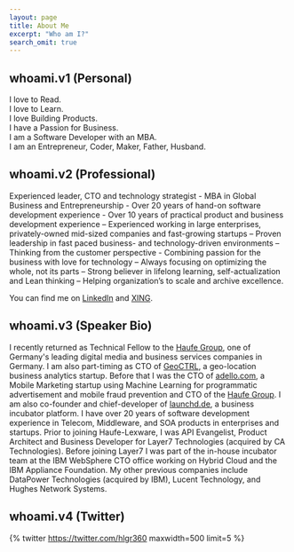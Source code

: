 ```yaml
---
layout: page
title: About Me
excerpt: "Who am I?"
search_omit: true
---
```


## whoami.v1 (Personal)

I love to Read.  
I love to Learn.  
I love Building Products.  
I have a Passion for Business.  
I am a Software Developer with an MBA.  
I am an Entrepreneur, Coder, Maker, Father, Husband. 

## whoami.v2 (Professional)

Experienced leader, CTO and technology strategist - MBA in Global Business and Entrepreneurship - Over 20 years of hand-on software development experience - Over 10 years of practical product and business development experience – Experienced working in large enterprises, privately-owned mid-sized companies and fast-growing startups – Proven leadership in fast paced business- and technology-driven environments – Thinking from the customer perspective - Combining passion for the business with love for technology – Always focusing on optimizing the whole, not its parts – Strong believer in lifelong learning, self-actualization and Lean thinking – Helping organization’s to scale and archive excellence.

You can find me on [LinkedIn](https://www.linkedin.com/in/hlgr360/) and [XING](https://www.xing.com/profile/Holger_Reinhardt7).

## whoami.v3 (Speaker Bio)

I recently returned as Technical Fellow to the [Haufe Group](https://haufegroup.com), one of Germany's leading digital media and business services companies in Germany. I am also part-timing as CTO of [GeoCTRL](https://geoctrl.com), a geo-location business analytics startup.  Before that I was the CTO of [adello.com](https://adello.com), a Mobile Marketing startup using Machine Learning for programmatic advertisement and mobile fraud prevention and CTO of the [Haufe Group](https://haufegroup.com). I am also co-founder and chief-developer of [launchd.de](http://launchd.de), a business incubator platform. I have over 20 years of software development experience in Telecom, Middleware, and SOA products in enterprises and startups. Prior to joining Haufe-Lexware, I was API Evangelist, Product Architect and Business Developer for Layer7 Technologies (acquired by CA Technologies). Before joining Layer7 I was part of the in-house incubator team at the IBM WebSphere CTO office working on Hybrid Cloud and the IBM Appliance Foundation. My other previous companies include DataPower Technologies (acquired by IBM), Lucent Technology, and Hughes Network Systems.

## whoami.v4 (Twitter)

{% twitter https://twitter.com/hlgr360 maxwidth=500 limit=5 %}
